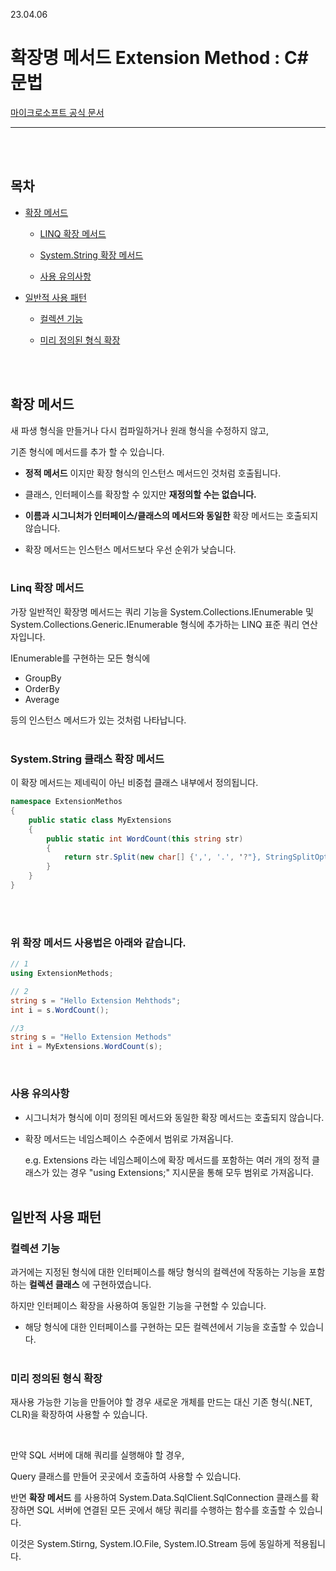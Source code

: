 23.04.06

# __확장명 메서드 Extension Method : C# 문법__

[마이크로소프트 공식 문서](https://learn.microsoft.com/ko-kr/dotnet/csharp/programming-guide/classes-and-structs/extension-methods)

---

<BR><bR>

## __목차__

* [확장 메서드](#확장-메서드)

    * [LINQ 확장 메서드](#linq-확장-메서드)

    * [System.String 확장 메서드](#systemstring-클래스-확장-메서드)

    * [사용 유의사항](#사용-유의사항)

* [일반적 사용 패턴](#일반적-사용-패턴)

    * [컬렉션 기능](#컬렉션-기능)

    * [미리 정의된 형식 확장](#미리-정의된-형식-확장)

<br><Br>

## __확장 메서드__

새 파생 형식을 만들거나 다시 컴파일하거나 원래 형식을 수정하지 않고,

기존 형식에 메서드를 추가 할 수 있습니다.

* __정적 메서드__ 이지만 확장 형식의 인스턴스 메서드인 것처럼 호출됩니다.

* 클래스, 인터페이스를 확장할 수 있지만 __재정의할 수는 없습니다.__

* __이름과 시그니처가 인터페이스/클래스의 메서드와 동일한__ 확장 메서드는 호출되지 않습니다.

* 확장 메서드는 인스턴스 메서드보다 우선 순위가 낮습니다.<br><BR>

### __Linq 확장 메서드__

가장 일반적인 확장명 메서드는 쿼리 기능을 System.Collections.IEnumerable 및 System.Collections.Generic.IEnumerable<T> 형식에 추가하는 LINQ 표준 쿼리 연산자입니다.

IEnumerable<T>를 구현하는 모든 형식에

* GroupBy
* OrderBy
* Average

등의 인스턴스 메서드가 있는 것처럼 나타납니다.<BR><br>

### __System.String 클래스 확장 메서드__

이 확장 메서드는 제네릭이 아닌 비중첩 클래스 내부에서 정의됩니다.

```c#
namespace ExtensionMethos
{
    public static class MyExtensions
    {
        public static int WordCount(this string str)
        {
            return str.Split(new char[] {',', '.', '?"}, StringSplitOptions.RemoveEmptyEntries).Length;
        }
    }
}
```
<br><Br>
### 위 확장 메서드 사용법은 아래와 같습니다.

```c#
// 1
using ExtensionMethods;

// 2
string s = "Hello Extension Mehthods";
int i = s.WordCount();

//3
string s = "Hello Extension Methods"
int i = MyExtensions.WordCount(s);
```
<Br>

### __사용 유의사항__

* 시그니처가 형식에 이미 정의된 메서드와 동일한 확장 메서드는 호출되지 않습니다.

* 확장 메서드는 네임스페이스 수준에서 범위로 가져옵니다.

    e.g. Extensions 라는 네임스페이스에 확장 메서드를 포함하는 여러 개의 정적 클래스가 있는 경우 "using Extensions;" 지시문을 통해 모두 범위로 가져옵니다.
<Br><BR>

## __일반적 사용 패턴__

### __컬렉션 기능__

과거에는 지정된 형식에 대한 인터페이스를 해당 형식의 컬렉션에 작동하는 기능을 포함하는 __컬렉션 클래스__ 에 구현하였습니다.

하지만 인터페이스 확장을 사용하여 동일한 기능을 구현할 수 있습니다.

* 해당 형식에 대한 인터페이스를 구현하는 모든 컬렉션에서 기능을 호출할 수 있습니다.<br><Br>

### __미리 정의된 형식 확장__

재사용 가능한 기능을 만들어야 할 경우 새로운 개체를 만드는 대신 기존 형식(.NET, CLR)을 확장하여 사용할 수 있습니다.

<br>

만약 SQL 서버에 대해 쿼리를 실행해야 할 경우,

Query 클래스를 만들어 곳곳에서 호출하여 사용할 수 있습니다.

반면 __확장 메서드__ 를 사용하여  System.Data.SqlClient.SqlConnection 클래스를 확장하면 SQL 서버에 연결된 모든 곳에서 해당 쿼리를 수행하는 함수를 호출할 수 있습니다.

이것은 System.Stirng, System.IO.File, System.IO.Stream 등에 동일하게 적용됩니다.
<BR><bR>



